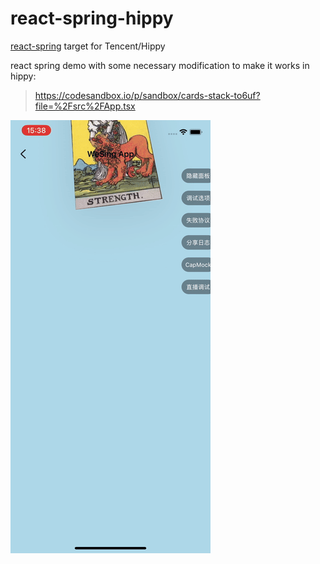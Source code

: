 # react-spring-hippy
[react-spring](https://www.react-spring.dev/) target for Tencent/Hippy

react spring demo with some necessary modification to make it works in hippy:

> https://codesandbox.io/p/sandbox/cards-stack-to6uf?file=%2Fsrc%2FApp.tsx

![demo](./images/demo.gif)
